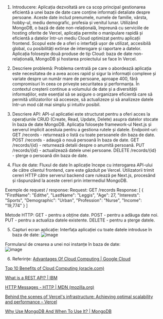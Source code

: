 1.	Introducere: 
Aplicația dezvoltată are ca scop principal gestionarea eficientă a unei baze de date care conține informații detaliate despre persoane. Aceste date includ prenumele, numele de familie, vârsta, hobby-ul, mediu demografic, profesia și venitul lunar. Utilizând MongoDB, o bază de date non-relațională, împreună cu serviciile de hosting oferite de Vercel, aplicația permite o manipulare rapidă și eficientă a datelor într-un mediu Cloud optimizat pentru aplicații frontend. Scopul este de a oferi o interfață ușor de utilizat, accesibilă global, cu posibilități extinse de interogare și raportare a datelor. Aplicația folosește două produse de tip Cloud: baza de date non-relațională, MongoDB și hostarea proiectului se face în Vercel.

2.  Descriere problemă: 
Problema centrală pe care o abordează aplicația este necesitatea de a avea acces rapid și sigur la informații complexe și variate despre un număr mare de persoane, aproape 400, fără compromisuri în ceea ce privește securitatea și performanța. În contextul creșterii continue a volumului de date și a diversității informațiilor, este esențial să se asigure o organizare eficientă care să permită utilizatorilor să acceseze, să actualizeze și să analizeze datele într-un mod cât mai simplu și intuitiv posibil.

3. Descriere API:
API-ul aplicatiei este structurat pentru a oferi acces la operațiunile CRUD (Create, Read, Update, Delete) asupra datelor stocate în baza de date MongoDB. Aplicația folosește framework-ul Next.js și serverul implicit acestuia pentru a gestiona rutele și datele.
Endpoint-uri:
GET /records - returnează o listă cu toate persoanele din baza de date.
POST /records - adaugă o nouă persoană în baza de date.
GET /records/{id} - returnează detalii despre o anumită persoană.
PUT /records/{id} - actualizează datele unei persoane.
DELETE /records/{id} - șterge o persoană din baza de date.

4. Flux de date:
Fluxul de date în aplicație începe cu interogarea API-ului de către clientul frontend, care este găzduit pe Vercel. Utilizatorii trimit cereri HTTP către serverul backend care rulează pe Next.js, procesând și răspunzând la aceste cereri prin intermediul MongoDB.

Exemple de request / response:
Request: GET /records
Response:
[
  {
    "FirstName": "Edithe",
    "LastName": "Leggis",
    "Age": 27,
    "Interests": "Sports",
    "Demographic": "Urban",
    "Profession": "Nurse",
    "Income": "19,774"
  }
]

Metode HTTP:
GET - pentru a obține date.
POST - pentru a adăuga date noi.
PUT - pentru a actualiza datele existente.
DELETE - pentru a șterge datele.

5. Capturi ecran aplicație:
  Interfața aplicației cu toate datele introduse în baza de date:
![image](https://github.com/FlaviaLaura27/Proiect_Cloud_Computing/assets/102656992/1c176707-d6d7-4c06-9217-fcc216ae4cd5)

  Formularul de crearea a unei noi instanțe în baza de date:  
  ![image](https://github.com/FlaviaLaura27/Proiect_Cloud_Computing/assets/102656992/f79c9e7d-fdf0-4255-9979-b364f81a8924)

6. Referințe:
[ Advantages Of Cloud Computing  |  Google Cloud](https://cloud.google.com/learn/advantages-of-cloud-computing)

[Top 10 Benefits of Cloud Computing (oracle.com)](https://www.oracle.com/cloud/what-is-cloud-computing/top-10-benefits-cloud-computing/)

[What is a REST API? | IBM](https://www.ibm.com/topics/rest-apis)

[HTTP Messages - HTTP | MDN (mozilla.org)](https://developer.mozilla.org/en-US/docs/Web/HTTP/Messages)

[Behind the scenes of Vercel's infrastructure: Achieving optimal scalability and performance – Vercel](https://vercel.com/blog/behind-the-scenes-of-vercels-infrastructure)

[ Why Use MongoDB And When To Use It? | MongoDB](https://www.mongodb.com/resources/products/fundamentals/why-use-mongodb)

